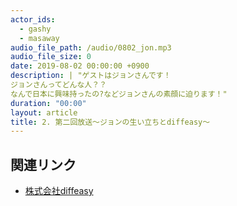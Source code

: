 ```yaml
---
actor_ids:
  - gashy
  - masaway
audio_file_path: /audio/0802_jon.mp3
audio_file_size: 0
date: 2019-08-02 00:00:00 +0900
description: | "ゲストはジョンさんです！
ジョンさんってどんな人？？
なんで日本に興味持ったの?などジョンさんの素顔に迫ります！"
duration: "00:00"
layout: article
title: 2. 第二回放送〜ジョンの生い立ちとdiffeasy〜
---
```


## 関連リンク

- [株式会社diffeasy](https://diffeasy.com/)